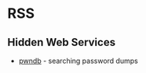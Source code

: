 # RSS

## Hidden Web Services

* [pwndb](http://pwndb2am4tzkvold.onion/) - searching password dumps
